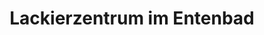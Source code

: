 ---
title: "Lackierzentrum im Entenbad"
url: /loerrach/lackierzentrum-im-entenbad/
shop: Autowerkstatt
---